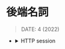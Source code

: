 ###### <!-- ref -->

[http session]: https://networkengineering.stackexchange.com/questions/33481/does-session-in-http-session-mean-the-same-as-in-session-layer-in-osi-model
[my ithome]: https://ithelp.ithome.com.tw/articles/10228124
[ithome]: https://ithelp.ithome.com.tw/articles/10187464

 <!-- ref -->

# 後端名詞

> DATE: 4 (2022)

<!-- HTTP session -->

- <details close>
  <summary>HTTP session</summary>

  > REF: [HTTP session] | [My iTHome] | [iTHome]

  - 在 server 端用來記憶 TCP 連線狀態
  - An **HTTP session** is a sequence of network request-response transactions. An HTTP client initiates a request by establishing a TCP connection to a particular port on a server.

  </details>
